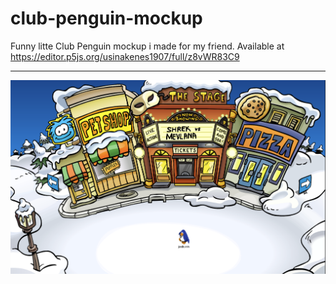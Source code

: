 # club-penguin-mockup

Funny litte Club Penguin mockup i made for my friend. Available at https://editor.p5js.org/usinakenes1907/full/z8vWR83C9

-----

![alt text](https://github.com/usinakenes/club-penguin-mockup/blob/main/club-penguin.png?raw=true)


